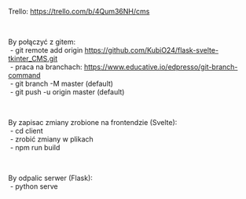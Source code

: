 Trello: https://trello.com/b/4Qum36NH/cms

</br>

By połączyć z gitem: </br>
    &nbsp;- git remote add origin https://github.com/KubiO24/flask-svelte-tkinter_CMS.git </br>
    &nbsp;- praca na branchach: https://www.educative.io/edpresso/git-branch-command </br>
    &nbsp;- git branch -M master (default) </br>
    &nbsp;- git push -u origin master (default)
    
</br>

By zapisac zmiany zrobione na frontendzie (Svelte):</br>
    &nbsp;- cd client</br>
    &nbsp;- zrobić zmiany w plikach</br>
    &nbsp;- npm run build

</br>

By odpalic serwer (Flask): </br>
    &nbsp;- python serve
